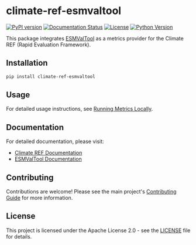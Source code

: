 # climate-ref-esmvaltool

[![PyPI version](https://badge.fury.io/py/climate-ref-esmvaltool.svg)](https://badge.fury.io/py/climate-ref-esmvaltool)
[![Documentation Status](https://readthedocs.org/projects/climate-ref/badge/?version=latest)](https://climate-ref.readthedocs.io/en/latest/?badge=latest)
[![License](https://img.shields.io/badge/License-Apache%202.0-blue.svg)](https://opensource.org/licenses/Apache-2.0)
[![Python Version](https://img.shields.io/badge/python-3.11%2B-blue)](https://www.python.org/downloads/)

This package integrates [ESMValTool](https://esmvaltool.org/) as a metrics provider for the Climate REF (Rapid Evaluation Framework).

## Installation

```bash
pip install climate-ref-esmvaltool
```


## Usage


For detailed usage instructions, see [Running Metrics Locally](https://climate-ref.readthedocs.io/en/latest/how-to-guides/running-metrics-locally/).

## Documentation

For detailed documentation, please visit:
- [Climate REF Documentation](https://climate-ref.readthedocs.io/)
- [ESMValTool Documentation](https://docs.esmvaltool.org/)

## Contributing

Contributions are welcome! Please see the main project's [Contributing Guide](https://climate-ref.readthedocs.io/en/latest/contributing/) for more information.

## License

This project is licensed under the Apache License 2.0 - see the [LICENSE](LICENSE) file for details.
